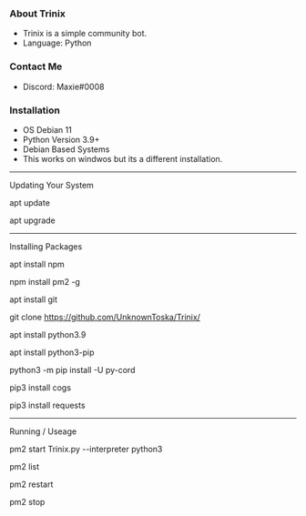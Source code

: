 ### About Trinix
* Trinix is a simple community bot.
* Language: Python

### Contact Me
* Discord: Maxie#0008

### Installation
- OS Debian 11
- Python Version 3.9+
- Debian Based Systems
- This works on windwos but its a different installation.

_________________________
Updating Your System

apt update

apt upgrade

_________________________
Installing Packages 

apt install npm

npm install pm2 -g

apt install git

git clone https://github.com/UnknownToska/Trinix/

apt install python3.9

apt install python3-pip

python3 -m pip install -U py-cord

pip3 install cogs

pip3 install requests
_________________________
Running / Useage

pm2 start Trinix.py --interpreter python3

pm2 list

pm2 restart <ID>
  
pm2 stop <ID> 


